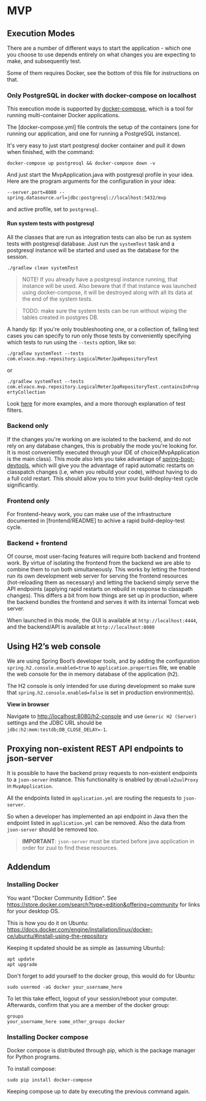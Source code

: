 # MVP

## Execution Modes
There are a number of different ways to start the application - which one you
choose to use depends entirely on what changes you are expecting to make, and
subsequently test.

Some of them requires Docker, see the bottom of this file for instructions on
that.

### Only PostgreSQL in docker with docker-compose on localhost
This execution mode is supported by
[docker-compose](https://docs.docker.com/compose/), which is a tool for running
multi-container Docker applications.

The [docker-compose.yml] file controls the setup of the containers (one for
running our application, and one for running a PostgreSQL instance).

It's very easy to just start postgresql docker container and pull it down when finished, with the 
command:

`docker-compose up postgresql && docker-compose down -v`

And just start the MvpApplication.java with postgresql profile in your idea. Here are the program
arguments for the configuration in your idea:

`--server.port=8080 --spring.datasource.url=jdbc:postgresql://localhost:5432/mvp`

and active profile, set to `postgresql`.

#### Run system tests with postgresql
All the classes that are run as integration tests can also be run as system tests with postgresql
database. Just run the `systemTest` task and a postgresql instance will be started and used as
the database for the session.

`./gradlew clean systemTest`

> NOTE! If you already have a postgresql instance running, that instance will be used. Also beware
> that if that instance was launched using docker-compose, it will be destroyed along with all its
> data at the end of the system tests.

> TODO: make sure the system tests can be run without wiping the tables created in postgres DB.

A handy tip: If you're only troubleshooting one, or a collection of, failing test cases you can specify to run only those tests by conveniently specifying which tests to run using the `--tests` option, like so:

`./gradlew systemTest --tests com.elvaco.mvp.repository.LogicalMeterJpaRepositoryTest`

or

`./gradlew systemTest --tests com.elvaco.mvp.repository.LogicalMeterJpaRepositoryTest.containsInPropertyCollection`

Look [here](https://docs.gradle.org/current/userguide/java_plugin.html#sec:java_test) for more examples, and a more thorough explanation of test filters.
 
### Backend only
If the changes you're working on are isolated to the backend, and do not rely
on any database changes, this is probably the mode you're looking for. It is
most conveniently executed through your IDE of choice(MvpApplication is the
main class). This mode also lets you take advantage of
[spring-boot-devtools](https://docs.spring.io/spring-boot/docs/current/reference/html/using-boot-devtools.html),
which will give you the advantage of rapid automatic restarts on classpatch
changes (i.e, when you rebuild your code), without having to do a full cold
restart. This should allow you to trim your build-deploy-test cycle
significantly.

### Frontend only
For frontend-heavy work, you can make use of the infrastructure documented in
[frontend/README] to achive a rapid build-deploy-test cycle.

### Backend + frontend
Of course, most user-facing features will require both backend and frontend
work. By virtue of isolating the frontend from the backend we are able to
combine them to run both simultaneously. This works by letting the frontend run
its own development web server for serving the frontend resources
(hot-reloading them as necessary) and letting the backend simply serve the API
endpoints (applying rapid restarts on rebuild in response to classpath
changes). This differs a bit from how things are set up in production, where
the backend bundles the frontend and serves it with its internal Tomcat web
server.

When launched in this mode, the GUI is available at `http://localhost:4444`, and
the backend/API is available at `http://localhost:8080`

## Using H2’s web console

We are using Spring Boot’s developer tools, and by adding the configuration
`spring.h2.console.enabled=true` to `application.properties` file, we enable
the web console for the in memory database of the application (h2).

The H2 console is only intended for use during development so make sure that
`spring.h2.console.enabled=false` is set in production environment(s).

**View in browser** 

Navigate to <http://localhost:8080/h2-console> and use `Generic H2 (Server)`
settings and the JDBC URL should be `jdbc:h2:mem:testdb;DB_CLOSE_DELAY=-1`.

## Proxying non-existent REST API endpoints to json-server

It is possible to have the backend proxy requests to non-existent endpoints to
a `json-server` instance. This functionality is enabled by `@EnableZuulProxy` in `MvpApplication`.

All the endpoints listed in `application.yml` are routing the requests to `json-server`. 

So when a developer has implemented an api endpoint in Java then the endpoint listed in  `application.yml`
can be removed. Also the data from `json-server` should be removed too.

> **IMPORTANT**: `json-server` must be started before java application in order for zuul to find these resources.

## Addendum

### Installing Docker

You want "Docker Community Edition". See
https://store.docker.com/search?type=edition&offering=community for links for
your desktop OS.

This is how you do it on Ubuntu:
https://docs.docker.com/engine/installation/linux/docker-ce/ubuntu/#install-using-the-repository

Keeping it updated should be as simple as (assuming Ubuntu):

    apt update
    apt upgrade

Don't forget to add yourself to the docker group, this would do for Ubuntu:

    sudo usermod -aG docker your_username_here

To let this take effect, logout of your session/reboot your computer.
Afterwards, confirm that you are a member of the docker group:

    groups
    your_username_here some_other_groups docker

### Installing Docker compose

Docker compose is distributed through pip, which is the package manager for
Python programs.

To install compose:

    sudo pip install docker-compose

Keeping compose up to date by executing the previous command again.
